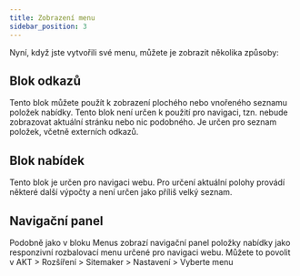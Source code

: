 ```yaml
---
title: Zobrazení menu
sidebar_position: 3
---
```


Nyní, když jste vytvořili své menu, můžete je zobrazit několika způsoby:

## Blok odkazů
Tento blok můžete použít k zobrazení plochého nebo vnořeného seznamu položek nabídky. Tento blok není určen k použití pro navigaci, tzn. nebude zobrazovat aktuální stránku nebo nic podobného. Je určen pro seznam položek, včetně externích odkazů.

## Blok nabídek
Tento blok je určen pro navigaci webu. Pro určení aktuální polohy provádí některé další výpočty a není určen jako příliš velký seznam.

## Navigační panel
Podobně jako v bloku Menus zobrazí navigační panel položky nabídky jako responzivní rozbalovací menu určené pro navigaci webu. Můžete to povolit v AKT > Rozšíření > Sitemaker > Nastavení > Vyberte menu
